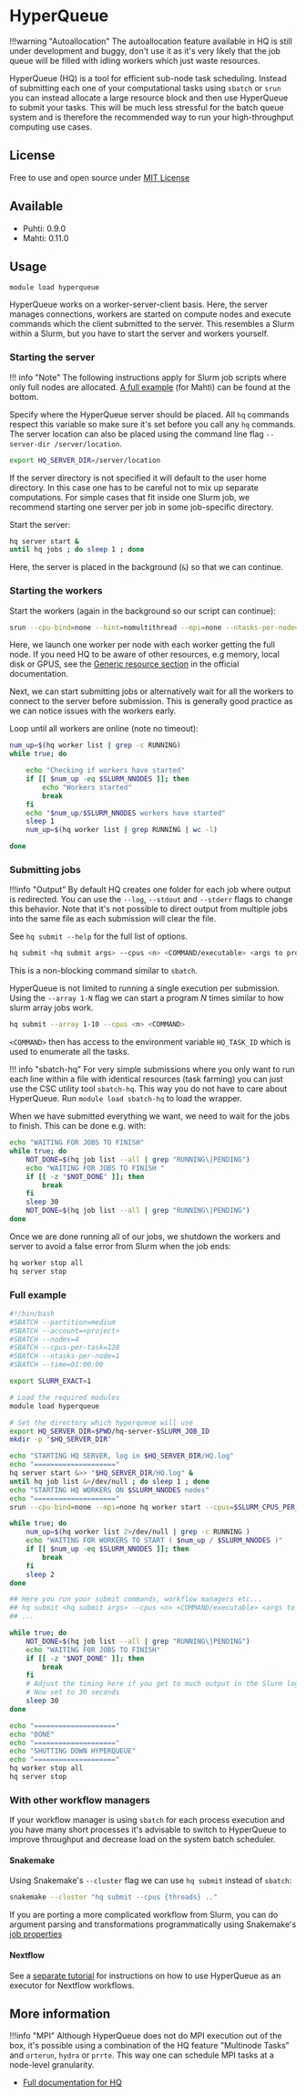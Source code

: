 # HyperQueue

!!!warning "Autoallocation"
    The autoallocation feature available in HQ is still under development and buggy, don't use it
    as it's very likely that the job queue will be filled with idling workers which just waste
    resources.

HyperQueue (HQ) is a tool for efficient sub-node task scheduling. Instead of submitting each one of
your computational tasks using `sbatch` or `srun` you can instead allocate a large resource block
and then use HyperQueue to submit your tasks. This will be much less stressful for the batch queue
system and is therefore the recommended way to run your high-throughput computing use cases.

## License

Free to use and open source under [MIT License](https://github.com/It4innovations/hyperqueue/blob/main/LICENSE)

## Available

* Puhti: 0.9.0
* Mahti: 0.11.0

## Usage

``
module load hyperqueue
``

HyperQueue works on a worker-server-client basis. Here, the server manages connections, workers are
started on compute nodes and execute commands which the client submitted to the server. This
resembles a Slurm within a Slurm, but you have to start the server and workers yourself.

### Starting the server

!!! info "Note"
    The following instructions apply for Slurm job scripts where only full nodes
    are allocated. [A full example](#full-example) (for Mahti) can be found at the bottom.

Specify where the HyperQueue server should be placed. All `hq` commands respect this variable
so make sure it's set before you call any `hq` commands. The server location can also be placed
using the command line flag `--server-dir /server/location`.

```bash
export HQ_SERVER_DIR=/server/location
```

If the server directory is not specified it will default to the user home directory. In this case
one has to be careful not to mix up separate computations. For simple cases that fit inside one
Slurm job, we recommend starting one server per job in some job-specific directory.

Start the server:

```bash
hq server start & 
until hq jobs ; do sleep 1 ; done
```

Here, the server is placed in the background (`&`) so that we can continue.

### Starting the workers

Start the workers (again in the background so our script can continue):

```bash
srun --cpu-bind=none --hint=nomultithread --mpi=none --ntasks-per-node=$SLURM_NNODES -c $SLURM_CPUS_PER_TASK hq worker start --cpus=$SLURM_CPUS_PER_TASK &
```

Here, we launch one worker per node with each worker getting the full node. If you need HQ
to be aware of other resources, e.g memory, local disk or GPUS, see the [Generic resource
section](https://it4innovations.github.io/hyperqueue/v0.11.0/jobs/gresources/) in the
official documentation.

Next, we can start submitting jobs or alternatively wait for all the workers to connect
to the server before submission. This is generally good practice as we can notice issues with
the workers early.

Loop until all workers are online (note no timeout):

```bash
num_up=$(hq worker list | grep -c RUNNING)
while true; do

    echo "Checking if workers have started"
    if [[ $num_up -eq $SLURM_NNODES ]]; then
        echo "Workers started"
        break
    fi
    echo "$num_up/$SLURM_NNODES workers have started"
    sleep 1
    num_up=$(hq worker list | grep RUNNING | wc -l)

done
```

### Submitting jobs

!!!info "Output"
    By default HQ creates one folder for each job where output is redirected.
    You can use the `--log`, `--stdout` and `--stderr` flags to change this behavior.
    Note that it's not possible to direct output from multiple jobs into the same file
    as each submission will clear the file.

See `hq submit --help` for the full list of options.

```bash
hq submit <hq submit args> --cpus <n> <COMMAND/executable> <args to program>
```

This is a non-blocking command similar to `sbatch`.

HyperQueue is not limited to running a single execution per submission. Using the
`--array 1-N` flag we can start a program *N* times similar to how slurm array jobs work.

```bash
hq submit --array 1-10 --cpus <n> <COMMAND>
```

`<COMMAND>` then has access to the environment variable `HQ_TASK_ID` which is used
to enumerate all the tasks.

!!! info "sbatch-hq"
    For very simple submissions where you only want to run each line within a file with identical
    resources (task farming) you can just use the CSC utility tool `sbatch-hq`. This way you
    do not have to care about HyperQueue. Run `module load sbatch-hq` to load the wrapper.

When we have submitted everything we want, we need to wait for the jobs to finish.
This can be done e.g. with:

```bash
echo "WAITING FOR JOBS TO FINISH"
while true; do
    NOT_DONE=$(hq job list --all | grep "RUNNING\|PENDING")
    echo "WAITING FOR JOBS TO FINISH "
    if [[ -z "$NOT_DONE" ]]; then
        break
    fi
    sleep 30
    NOT_DONE=$(hq job list --all | grep "RUNNING\|PENDING")
done
```

Once we are done running all of our jobs, we shutdown the workers and server to avoid a false
error from Slurm when the job ends:

```bash
hq worker stop all
hq server stop
```

### Full example

```bash
#!/bin/bash
#SBATCH --partition=medium
#SBATCH --account=<project>
#SBATCH --nodes=4
#SBATCH --cpus-per-task=128
#SBATCH --ntasks-per-node=1
#SBATCH --time=01:00:00

export SLURM_EXACT=1

# Load the required modules
module load hyperqueue

# Set the directory which hyperqueue will use
export HQ_SERVER_DIR=$PWD/hq-server-$SLURM_JOB_ID
mkdir -p "$HQ_SERVER_DIR"

echo "STARTING HQ SERVER, log in $HQ_SERVER_DIR/HQ.log"
echo "===================="
hq server start &>> "$HQ_SERVER_DIR/HQ.log" &
until hq job list &>/dev/null ; do sleep 1 ; done
echo "STARTING HQ WORKERS ON $SLURM_NNODES nodes"
echo "===================="
srun --cpu-bind=none --mpi=none hq worker start --cpus=$SLURM_CPUS_PER_TASK &>> "$HQ_SERVER_DIR/HQ.log" &

while true; do
    num_up=$(hq worker list 2>/dev/null | grep -c RUNNING )
    echo "WAITING FOR WORKERS TO START ( $num_up / $SLURM_NNODES )"
    if [[ $num_up -eq $SLURM_NNODES ]]; then
        break
    fi
    sleep 2
done

## Here you run your submit commands, workflow managers etc...
## hq submit <hq submit args> --cpus <n> <COMMAND/executable> <args to program>
## ...

while true; do
    NOT_DONE=$(hq job list --all | grep "RUNNING\|PENDING")
    echo "WAITING FOR JOBS TO FINISH"
    if [[ -z "$NOT_DONE" ]]; then
        break
    fi
    # Adjust the timing here if you get to much output in the Slurm log file
    # Now set to 30 seconds
    sleep 30
done

echo "===================="
echo "DONE"
echo "===================="
echo "SHUTTING DOWN HYPERQUEUE"
echo "===================="
hq worker stop all
hq server stop
```

### With other workflow managers

If your workflow manager is using `sbatch` for each process execution and you have many short
processes it's advisable to switch to HyperQueue to improve throughput and decrease load on
the system batch scheduler.

#### Snakemake

Using Snakemake's `--cluster` flag we can use `hq submit` instead of `sbatch`:

```bash
snakemake --cluster "hq submit --cpus {threads} .."
```

If you are porting a more complicated workflow from Slurm, you can do
argument parsing and transformations programmatically using Snakemake's [job
properties](https://snakemake.readthedocs.io/en/stable/executing/cluster.html#job-properties)

#### Nextflow

See a [separate tutorial](../support/tutorials/nextflow-hq.md) for instructions on
how to use HyperQueue as an executor for Nextflow workflows.

## More information

!!!info "MPI"
    Although HyperQueue does not do MPI execution out of the box, it's possible using a
    combination of the HQ feature "Multinode Tasks" and `orterun`, `hydra` or `prrte`.
    This way one can schedule MPI tasks at a node-level granularity.

* [Full documentation for HQ](https://it4innovations.github.io/hyperqueue/v0.11.0/)
